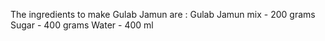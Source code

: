 The ingredients to make Gulab Jamun are :
Gulab Jamun mix - 200 grams
Sugar - 400 grams
Water - 400 ml